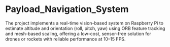 # Payload_Navigation_System
The project implements a real-time vision-based system on Raspberry Pi to estimate altitude and orientation (roll, pitch, yaw) using ORB feature tracking and mesh-based scaling, offering a low-cost, sensor-free solution for drones or rockets with reliable performance at 10–15 FPS.
